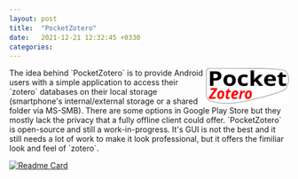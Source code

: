 ```yaml
---
layout: post
title:  "PocketZotero"
date:   2021-12-21 12:32:45 +0330
categories:
---
```


<img align="right" width="150" src="https://raw.githubusercontent.com/salehjg/PocketZotero/master/README-files/cover.svg">
The idea behind `PocketZotero` is to provide Android users with a simple application to access their `zotero` databases on their local storage (smartphone's internal/external storage or a shared folder via MS-SMB). There are some options in Google Play Store but they mostly lack the privacy that a fully offline client could offer. `PocketZotero` is open-source and still a work-in-progress. It's GUI is not the best and it still needs a lot of work to make it look professional, but it offers the fimiliar look and feel of `zotero`. 

[![Readme Card](https://github-readme-stats.vercel.app/api/pin/?username=salehjg&repo=PocketZotero)](https://github.com/salehjg/PocketZotero)
